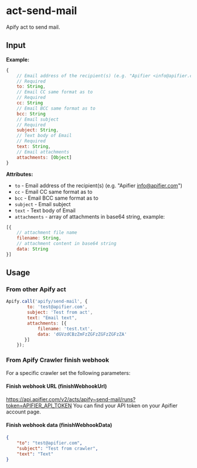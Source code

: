 # act-send-mail

Apify act to send mail.

## Input

**Example:**
```javascript
{
    // Email address of the recipient(s) (e.g. "Apifier <info@apifier.com>")
    // Required
    to: String,
    // Email CC same format as to
    // Required
    cc: String
    // Email BCC same format as to
    bcc: String
    // Email subject
    // Required
    subject: String,
    // Text body of Email
    // Required
    text: String,
    // Email attachments
    attachments: [Object]
}
```

**Attributes:**
- `to` - Email address of the recipient(s) (e.g. "Apifier <info@apifier.com>")
- `cc` - Email CC same format as to
- `bcc` - Email BCC same format as to
- `subject` - Email subject
- `text` - Text body of Email
- `attachments` - array of attachments in base64 string, example:
```javascript
[{
    // attachment file name
    filename: String,
    // attachment content in base64 string
    data: String
}]
```

## Usage

### From other Apify act

```javascript
Apify.call('apify/send-mail', {
        to: 'test@apifier.com',
        subject: 'Test from act',
        text: "Email text",
        attachments: [{
            filename: 'test.txt',
            data: 'dGVzdCBzZmFzZGFzZGFzZGFzZA'
       }]
    });
```

### From Apify Crawler finish webhook

For a specific crawler set the following parameters:

#### Finish webhook URL (finishWebhookUrl)

https://api.apifier.com/v2/acts/apify~send-mail/runs?token=APIFIER_API_TOKEN
You can find your API token on your Apifier account page.

#### Finish webhook data (finishWebhookData)

```json
{
    "to": "test@apifier.com",
    "subject": "Test from crawler",
    "text": "Text"
}
